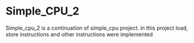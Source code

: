 # Simple_CPU_2
Simple_cpu_2 is a continuation of simple_cpu project. in this project load, store instructions and other instructions were implemented 
